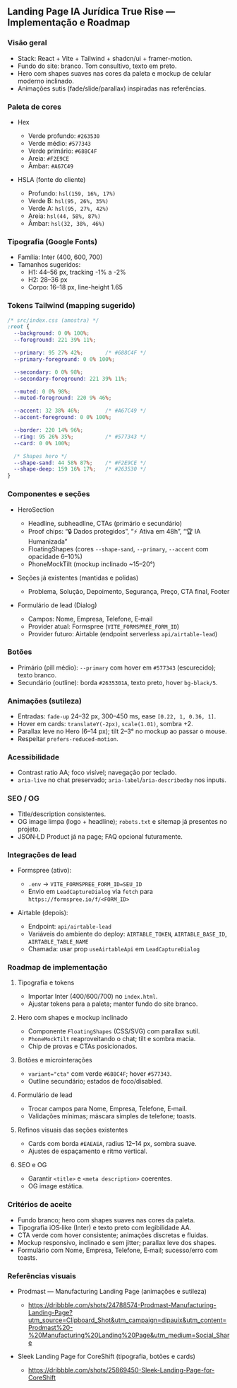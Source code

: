 ## Landing Page IA Jurídica True Rise — Implementação e Roadmap

### Visão geral

- Stack: React + Vite + Tailwind + shadcn/ui + framer-motion.
- Fundo do site: branco. Tom consultivo, texto em preto.
- Hero com shapes suaves nas cores da paleta e mockup de celular moderno inclinado.
- Animações sutis (fade/slide/parallax) inspiradas nas referências.

### Paleta de cores

- Hex
  - Verde profundo: `#263530`
  - Verde médio: `#577343`
  - Verde primário: `#688C4F`
  - Areia: `#F2E9CE`
  - Âmbar: `#A67C49`

- HSLA (fonte do cliente)
  - Profundo: `hsl(159, 16%, 17%)`
  - Verde B: `hsl(95, 26%, 35%)`
  - Verde A: `hsl(95, 27%, 42%)`
  - Areia: `hsl(44, 58%, 87%)`
  - Âmbar: `hsl(32, 38%, 46%)`

### Tipografia (Google Fonts)

- Família: Inter (400, 600, 700)
- Tamanhos sugeridos:
  - H1: 44–56 px, tracking -1% a -2%
  - H2: 28–36 px
  - Corpo: 16–18 px, line-height 1.65

### Tokens Tailwind (mapping sugerido)

```css
/* src/index.css (amostra) */
:root {
  --background: 0 0% 100%;
  --foreground: 221 39% 11%;

  --primary: 95 27% 42%;       /* #688C4F */
  --primary-foreground: 0 0% 100%;

  --secondary: 0 0% 98%;
  --secondary-foreground: 221 39% 11%;

  --muted: 0 0% 98%;
  --muted-foreground: 220 9% 46%;

  --accent: 32 38% 46%;        /* #A67C49 */
  --accent-foreground: 0 0% 100%;

  --border: 220 14% 96%;
  --ring: 95 26% 35%;          /* #577343 */
  --card: 0 0% 100%;

  /* Shapes hero */
  --shape-sand: 44 58% 87%;    /* #F2E9CE */
  --shape-deep: 159 16% 17%;   /* #263530 */
}
```

### Componentes e seções

- HeroSection
  - Headline, subheadline, CTAs (primário e secundário)
  - Proof chips: “🔒 Dados protegidos”, “⚡ Ativa em 48h”, “🏆 IA Humanizada”
  - FloatingShapes (cores `--shape-sand`, `--primary`, `--accent` com opacidade 6–10%)
  - PhoneMockTilt (mockup inclinado ~15–20°)

- Seções já existentes (mantidas e polidas)
  - Problema, Solução, Depoimento, Segurança, Preço, CTA final, Footer

- Formulário de lead (Dialog)
  - Campos: Nome, Empresa, Telefone, E‑mail
  - Provider atual: Formspree (`VITE_FORMSPREE_FORM_ID`)
  - Provider futuro: Airtable (endpoint serverless `api/airtable-lead`)

### Botões

- Primário (pill médio): `--primary` com hover em `#577343` (escurecido); texto branco.
- Secundário (outline): borda `#2635301A`, texto preto, hover `bg-black/5`.

### Animações (sutileza)

- Entradas: `fade-up` 24–32 px, 300–450 ms, ease `[0.22, 1, 0.36, 1]`.
- Hover em cards: `translateY(-2px)`, `scale(1.01)`, sombra +2.
- Parallax leve no Hero (6–14 px); tilt 2–3° no mockup ao passar o mouse.
- Respeitar `prefers-reduced-motion`.

### Acessibilidade

- Contrast ratio AA; foco visível; navegação por teclado.
- `aria-live` no chat preservado; `aria-label`/`aria-describedby` nos inputs.

### SEO / OG

- Title/description consistentes.
- OG image limpa (logo + headline); `robots.txt` e sitemap já presentes no projeto.
- JSON‑LD Product já na page; FAQ opcional futuramente.

### Integrações de lead

- Formspree (ativo):
  - `.env` → `VITE_FORMSPREE_FORM_ID=SEU_ID`
  - Envio em `LeadCaptureDialog` via `fetch` para `https://formspree.io/f/<FORM_ID>`

- Airtable (depois):
  - Endpoint: `api/airtable-lead`
  - Variáveis do ambiente do deploy: `AIRTABLE_TOKEN`, `AIRTABLE_BASE_ID`, `AIRTABLE_TABLE_NAME`
  - Chamada: usar prop `useAirtableApi` em `LeadCaptureDialog`

### Roadmap de implementação

1) Tipografia e tokens
   - Importar Inter (400/600/700) no `index.html`.
   - Ajustar tokens para a paleta; manter fundo do site branco.

2) Hero com shapes e mockup inclinado
   - Componente `FloatingShapes` (CSS/SVG) com parallax sutil.
   - `PhoneMockTilt` reaproveitando o chat; tilt e sombra macia.
   - Chip de provas e CTAs posicionados.

3) Botões e microinterações
   - `variant="cta"` com verde `#688C4F`; hover `#577343`.
   - Outline secundário; estados de foco/disabled.

4) Formulário de lead
   - Trocar campos para Nome, Empresa, Telefone, E‑mail.
   - Validações mínimas; máscara simples de telefone; toasts.

5) Refinos visuais das seções existentes
   - Cards com borda `#EAEAEA`, radius 12–14 px, sombra suave.
   - Ajustes de espaçamento e ritmo vertical.

6) SEO e OG
   - Garantir `<title>` e `<meta description>` coerentes.
   - OG image estática.

### Critérios de aceite

- Fundo branco; hero com shapes suaves nas cores da paleta.
- Tipografia iOS‑like (Inter) e texto preto com legibilidade AA.
- CTA verde com hover consistente; animações discretas e fluidas.
- Mockup responsivo, inclinado e sem jitter; parallax leve dos shapes.
- Formulário com Nome, Empresa, Telefone, E‑mail; sucesso/erro com toasts.

### Referências visuais

- Prodmast — Manufacturing Landing Page (animações e sutileza)
  - https://dribbble.com/shots/24788574-Prodmast-Manufacturing-Landing-Page?utm_source=Clipboard_Shot&utm_campaign=dipauix&utm_content=Prodmast%20-%20Manufacturing%20Landing%20Page&utm_medium=Social_Share

- Sleek Landing Page for CoreShift (tipografia, botões e cards)
  - https://dribbble.com/shots/25869450-Sleek-Landing-Page-for-CoreShift


